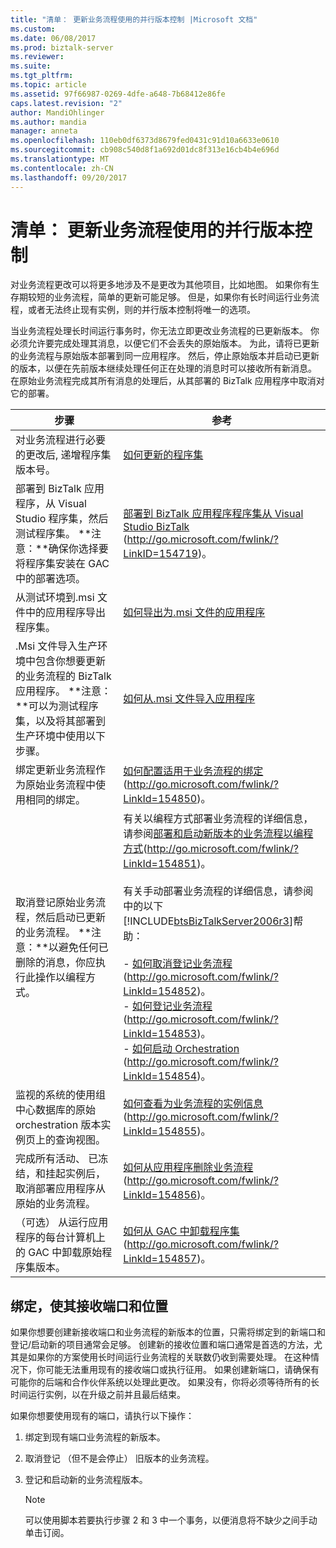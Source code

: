 ```yaml
---
title: "清单： 更新业务流程使用的并行版本控制 |Microsoft 文档"
ms.custom: 
ms.date: 06/08/2017
ms.prod: biztalk-server
ms.reviewer: 
ms.suite: 
ms.tgt_pltfrm: 
ms.topic: article
ms.assetid: 97f66987-0269-4dfe-a648-7b68412e86fe
caps.latest.revision: "2"
author: MandiOhlinger
ms.author: mandia
manager: anneta
ms.openlocfilehash: 110eb0df6373d8679fed0431c91d10a6633e0610
ms.sourcegitcommit: cb908c540d8f1a692d01dc8f313e16cb4b4e696d
ms.translationtype: MT
ms.contentlocale: zh-CN
ms.lasthandoff: 09/20/2017
---
```

# <a name="checklist-updating-an-orchestration-using-side-by-side-versioning"></a>清单： 更新业务流程使用的并行版本控制
对业务流程更改可以将更多地涉及不是更改为其他项目，比如地图。 如果你有生存期较短的业务流程，简单的更新可能足够。 但是，如果你有长时间运行业务流程，或者无法终止现有实例，则的并行版本控制将唯一的选项。  
  
 当业务流程处理长时间运行事务时，你无法立即更改业务流程的已更新版本。 你必须允许要完成处理其消息，以便它们不会丢失的原始版本。 为此，请将已更新的业务流程与原始版本部署到同一应用程序。 然后，停止原始版本并启动已更新的版本，以便在先前版本继续处理任何正在处理的消息时可以接收所有新消息。 在原始业务流程完成其所有消息的处理后，从其部署的 BizTalk 应用程序中取消对它的部署。  
  
|步骤|参考|  
|-----------|---------------|  
|对业务流程进行必要的更改后, 递增程序集版本号。|[如何更新的程序集](../technical-guides/how-to-update-an-assembly.md)|  
|部署到 BizTalk 应用程序，从 Visual Studio 程序集，然后测试程序集。 **注意：**确保你选择要将程序集安装在 GAC 中的部署选项。|[部署到 BizTalk 应用程序程序集从 Visual Studio BizTalk](http://go.microsoft.com/fwlink/?LinkID=154719) (http://go.microsoft.com/fwlink/?LinkID=154719)。|  
|从测试环境到.msi 文件中的应用程序导出程序集。|[如何导出为.msi 文件的应用程序](../technical-guides/how-to-export-an-application-to-an-msi-file.md)|  
|.Msi 文件导入生产环境中包含你想要更新的业务流程的 BizTalk 应用程序。 **注意：**可以为测试程序集，以及将其部署到生产环境中使用以下步骤。|[如何从.msi 文件导入应用程序](../technical-guides/how-to-import-an-application-from-an-msi-file.md)|  
|绑定更新业务流程作为原始业务流程中使用相同的绑定。|[如何配置适用于业务流程的绑定](http://go.microsoft.com/fwlink/?LinkId=154850)(http://go.microsoft.com/fwlink/?LinkId=154850)。|  
|取消登记原始业务流程，然后启动已更新的业务流程。 **注意：**以避免任何已删除的消息，你应执行此操作以编程方式。|有关以编程方式部署业务流程的详细信息，请参阅[部署和启动新版本的业务流程以编程方式](http://go.microsoft.com/fwlink/?LinkId=154851)(http://go.microsoft.com/fwlink/?LinkId=154851)。<br /><br /> 有关手动部署业务流程的详细信息，请参阅中的以下[!INCLUDE[btsBizTalkServer2006r3](../includes/btsbiztalkserver2006r3-md.md)]帮助：<br /><br /> -   [如何取消登记业务流程](http://go.microsoft.com/fwlink/?LinkId=154852)(http://go.microsoft.com/fwlink/?LinkId=154852)。<br />-   [如何登记业务流程](http://go.microsoft.com/fwlink/?LinkId=154853)(http://go.microsoft.com/fwlink/?LinkId=154853)。<br />-   [如何启动 Orchestration](http://go.microsoft.com/fwlink/?LinkId=154854) (http://go.microsoft.com/fwlink/?LinkId=154854)。|  
|监视的系统的使用组中心数据库的原始 orchestration 版本实例页上的查询视图。|[如何查看为业务流程的实例信息](http://go.microsoft.com/fwlink/?LinkId=154855)(http://go.microsoft.com/fwlink/?LinkId=154855)。|  
|完成所有活动、 已冻结，和挂起实例后，取消部署应用程序从原始的业务流程。|[如何从应用程序删除业务流程](http://go.microsoft.com/fwlink/?LinkId=154856)(http://go.microsoft.com/fwlink/?LinkId=154856)。|  
|（可选） 从运行应用程序的每台计算机上的 GAC 中卸载原始程序集版本。|[如何从 GAC 中卸载程序集](http://go.microsoft.com/fwlink/?LinkId=154857)(http://go.microsoft.com/fwlink/?LinkId=154857)。|  
  
## <a name="binding-to-receive-ports-and-locations"></a>绑定，使其接收端口和位置  
 如果你想要创建新接收端口和业务流程的新版本的位置，只需将绑定到的新端口和登记/启动新的项目通常会足够。 创建新的接收位置和端口通常是首选的方法，尤其是如果你的方案使用长时间运行业务流程的关联数仍收到需要处理。 在这种情况下，你可能无法重用现有的接收端口或执行征用。 如果创建新端口，请确保有可能你的后端和合作伙伴系统以处理此更改。 如果没有，你将必须等待所有的长时间运行实例，以在升级之前并且最后结束。  
  
 如果你想要使用现有的端口，请执行以下操作：  
  
1.  绑定到现有端口业务流程的新版本。  
  
2.  取消登记 （但不是会停止） 旧版本的业务流程。  
  
3.  登记和启动新的业务流程版本。  
  
    > [!NOTE]  
    >  可以使用脚本若要执行步骤 2 和 3 中一个事务，以便消息将不缺少之间手动单击订阅。